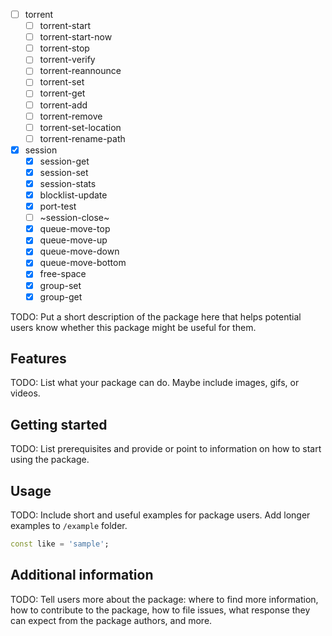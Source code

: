 <!--
This README describes the package. If you publish this package to pub.dev,
this README's contents appear on the landing page for your package.

For information about how to write a good package README, see the guide for
[writing package pages](https://dart.dev/guides/libraries/writing-package-pages).

For general information about developing packages, see the Dart guide for
[creating packages](https://dart.dev/guides/libraries/create-library-packages)
and the Flutter guide for
[developing packages and plugins](https://flutter.dev/developing-packages).
-->

- [ ] torrent
  - [ ] torrent-start
  - [ ] torrent-start-now
  - [ ] torrent-stop
  - [ ] torrent-verify
  - [ ] torrent-reannounce
  - [ ] torrent-set
  - [ ] torrent-get
  - [ ] torrent-add
  - [ ] torrent-remove
  - [ ] torrent-set-location
  - [ ] torrent-rename-path
- [x] session
  - [x] session-get
  - [x] session-set
  - [x] session-stats
  - [x] blocklist-update
  - [x] port-test
  - [ ] ~session-close~
  - [x] queue-move-top
  - [x] queue-move-up
  - [x] queue-move-down
  - [x] queue-move-bottom
  - [x] free-space
  - [x] group-set
  - [x] group-get

TODO: Put a short description of the package here that helps potential users
know whether this package might be useful for them.

## Features

TODO: List what your package can do. Maybe include images, gifs, or videos.

## Getting started

TODO: List prerequisites and provide or point to information on how to
start using the package.

## Usage

TODO: Include short and useful examples for package users. Add longer examples
to `/example` folder.

```dart
const like = 'sample';
```

## Additional information

TODO: Tell users more about the package: where to find more information, how to
contribute to the package, how to file issues, what response they can expect
from the package authors, and more.
